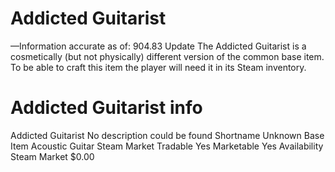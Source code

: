 # Addicted Guitarist

—Information accurate as of: 904.83 Update
The Addicted Guitarist is a cosmetically (but not physically) different version of the common base item. To be able to craft this item the player will need it in its Steam inventory.
# Addicted Guitarist info

Addicted Guitarist
No description could be found
Shortname
Unknown
Base Item
Acoustic Guitar
Steam Market
Tradable
Yes
Marketable
Yes
Availability
Steam Market
$0.00
